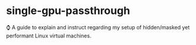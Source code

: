 # single-gpu-passthrough
⌚️ A guide to explain and instruct regarding my setup of hidden/masked yet performant Linux virtual machines.
